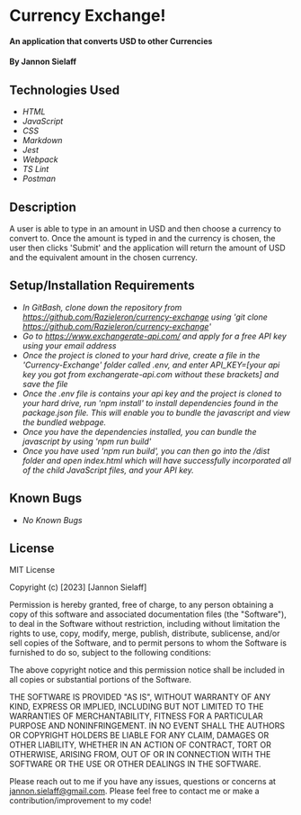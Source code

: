 # Currency Exchange!

#### An application that converts USD to other Currencies

#### By Jannon Sielaff

## Technologies Used

* _HTML_
* _JavaScript_
* _CSS_
* _Markdown_
* _Jest_
* _Webpack_
* _TS Lint_
* _Postman_

## Description
A user is able to type in an amount in USD and then choose a currency to convert to.  Once the amount is typed in and the currency is chosen, the user then clicks 'Submit' and the application will return the amount of USD and the equivalent amount in the chosen currency.

## Setup/Installation Requirements

* _In GitBash, clone down the repository from https://github.com/Razieleron/currency-exchange using 'git clone https://github.com/Razieleron/currency-exchange'_
* _Go to https://www.exchangerate-api.com/ and apply for a free API key using your email address_
* _Once the project is cloned to your hard drive, create a file in the 'Currency-Exchange' folder called .env, and enter API_KEY=[your api key you got from exchangerate-api.com without these brackets] and save the file_
* _Once the .env file is contains your api key and the project is cloned to your hard drive, run 'npm install' to install dependencies found in the package.json file. This will enable you to bundle the javascript and view the bundled webpage._
* _Once you have the dependencies installed, you can bundle the javascript by using 'npm run build'_
* _Once you have used 'npm run build', you can then go into the /dist folder and open index.html which will have successfully incorporated all of the child JavaScript files, and your API key._


## Known Bugs

* _No Known Bugs_

## License

MIT License

Copyright (c) [2023] [Jannon Sielaff]

Permission is hereby granted, free of charge, to any person obtaining a copy
of this software and associated documentation files (the "Software"), to deal
in the Software without restriction, including without limitation the rights
to use, copy, modify, merge, publish, distribute, sublicense, and/or sell
copies of the Software, and to permit persons to whom the Software is
furnished to do so, subject to the following conditions:

The above copyright notice and this permission notice shall be included in all
copies or substantial portions of the Software.

THE SOFTWARE IS PROVIDED "AS IS", WITHOUT WARRANTY OF ANY KIND, EXPRESS OR
IMPLIED, INCLUDING BUT NOT LIMITED TO THE WARRANTIES OF MERCHANTABILITY,
FITNESS FOR A PARTICULAR PURPOSE AND NONINFRINGEMENT. IN NO EVENT SHALL THE
AUTHORS OR COPYRIGHT HOLDERS BE LIABLE FOR ANY CLAIM, DAMAGES OR OTHER
LIABILITY, WHETHER IN AN ACTION OF CONTRACT, TORT OR OTHERWISE, ARISING FROM,
OUT OF OR IN CONNECTION WITH THE SOFTWARE OR THE USE OR OTHER DEALINGS IN THE
SOFTWARE.



Please reach out to me if you have any issues, questions or concerns at jannon.sielaff@gmail.com. Please feel free to contact me or make a contribution/improvement to my code!
